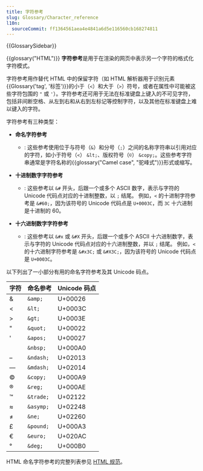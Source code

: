 ```yaml
---
title: 字符参考
slug: Glossary/Character_reference
l10n:
  sourceCommit: ff1364561aea4e4841a6d5e116560cb168274811
---
```


{{GlossarySidebar}}

{{glossary("HTML")}} **字符参考**是用于在渲染的网页中表示另一个字符的格式化字符模式。

字符参考用作替代 HTML 中的保留字符（如 HTML 解析器用于识别元素{{Glossary('tag', '标签')}}的小于（`<`）和大于（`>`）符号，或者在属性中可能被这些字符包围的 `"` 或 `'`）。字符参考还可用于无法在标准键盘上键入的不可见字符，包括非间断空格、从左到右和从右到左标记等控制字符，以及其他在标准键盘上难以键入的字符。

字符参考有三种类型：

- **命名字符参考**

  - : 这些参考使用位于与符号（`&`）和分号（`;`）之间的名称字符串以引用对应的字符，如小于符号（`<`） `&lt;`、版权符号（`©`） `&copy;`。这些参考字符串通常是字符名称的{{glossary("Camel case", "驼峰式")}}形式或缩写。

- **十进制数字字符参考**

  - : 这些参考以 `&#` 开头，后跟一个或多个 ASCII 数字，表示与字符的 Unicode 代码点对应的十进制整数，以 `;` 结尾。
    例如，`<` 的十进制字符参考是 `&#60;`，因为该符号的 Unicode 代码点是 `U+0003C`，而 `3C` 十六进制是十进制的 60。

- **十六进制数字字符参考**

  - : 这些参考以 `&#x` 或 `&#X` 开头，后跟一个或多个 ASCII 十六进制数字，表示与字符的 Unicode 代码点对应的十六进制整数，并以 `;` 结尾。
    例如，`<` 的十六进制字符参考是 `&#x3C;` 或 `&#X3C;`，因为该符号的 Unicode 代码点是 `U+0003C`。

以下列出了一小部分有用的命名字符参考及其 Unicode 码点。

| 字符 | 命名参考  | Unicode 码点 |
| ---- | --------- | ------------ |
| &    | `&amp;`   | U+00026      |
| <    | `&lt;`    | U+0003C      |
| >    | `&gt;`    | U+0003E      |
| "    | `&quot;`  | U+00022      |
| '    | `&apos;`  | U+00027      |
|      | `&nbsp;`  | U+000A0      |
| –    | `&ndash;` | U+02013      |
| —    | `&mdash;` | U+02014      |
| ©   | `&copy;`  | U+000A9      |
| ®   | `&reg;`   | U+000AE      |
| ™   | `&trade;` | U+02122      |
| ≈    | `&asymp;` | U+02248      |
| ≠    | `&ne;`    | U+02260      |
| £    | `&pound;` | U+000A3      |
| €    | `&euro;`  | U+020AC      |
| °    | `&deg;`   | U+000B0      |

HTML 命名字符参考的完整列表参见 [HTML 规范](https://html.spec.whatwg.org/multipage/named-characters.html#named-character-references)。
